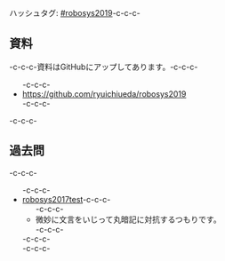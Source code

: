 ハッシュタグ: <a href="https://twitter.com/hashtag/robosys2019?f=tweets&amp;src=hash">#robosys2019</a>-c-c-c-<h2>資料</h2>-c-c-c-資料はGitHubにアップしてあります。-c-c-c-<ul>-c-c-c- 	<li><a href="https://github.com/ryuichiueda/robosys2018">https://github.com/ryuichiueda/robosys2019</a></li>-c-c-c-</ul>-c-c-c-<h2>過去問</h2>-c-c-c-<ul>-c-c-c- 	<li><a href="https://lab.ueda.tech/wp-content/uploads/2019/01/robosys2017test.pdf">robosys2017test</a>-c-c-c-<ul>-c-c-c- 	<li>微妙に文言をいじって丸暗記に対抗するつもりです。</li>-c-c-c-</ul>-c-c-c-</li>-c-c-c-</ul>

